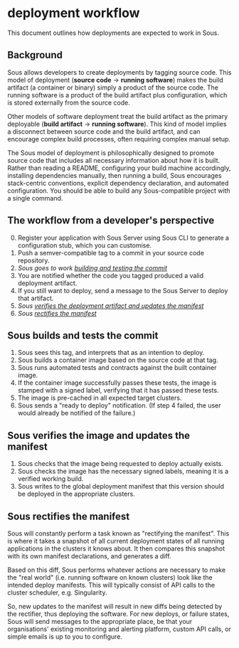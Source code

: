 # deployment workflow

This document outlines how deployments are expected to work in Sous.

## Background

Sous allows developers to create deployments by tagging source code.
This model of deployment (**source code** -> **running software**) makes the build artifact
(a container or binary)
simply a product of the source code.
The running software is a product of the build artifact plus configuration,
which is stored externally from the source code.

Other models of software deployment treat the build artifact as the primary deployable
(**build artifact** -> **running software**).
This kind of model implies a disconnect between source code and the build artifact,
and can encourage complex build processes, often requiring complex manual setup.

The Sous model of deployment is philosophically designed to promote source code that includes all necessary information about how it is built.
Rather than reading a README, configuring your build machine accordingly, installing dependencies manually, then running a build,
Sous encourages stack-centric conventions, explicit dependency declaration, and automated configuration.
You should be able to build any Sous-compatible project with a single command.

## The workflow from a developer's perspective

0. Register your application with Sous Server using Sous CLI to generate a configuration stub, which you can customise.
1. Push a semver-compatible tag to a commit in your source code repository.
2. _Sous goes to work [building and testing the commit]_
3. You are notified whether the code you tagged produced a valid deployment artifact.
4. If you still want to deploy, send a message to the Sous Server to deploy that artifact.
5. _Sous [verifies the deployment artifact and updates the manifest]_
6. _Sous [rectifies the manifest]_

[building and testing the commit]: #sous-builds-and-tests-the-commit
[verifies the deployment artifact and updates the manifest]: #sous-verifies-the-image-and-updates-the-manifest
[rectifies the manifest]: #sous-rectifies-the-manifest

## Sous builds and tests the commit

1. Sous sees this tag, and interprets that as an intention to deploy.
2. Sous builds a container image based on the source code at that tag.
3. Sous runs automated tests and contracts against the built container image.
4. If the container image successfully passes these tests, the image is stamped with a signed label, verifying that it has passed these tests.
5. The image is pre-cached in all expected target clusters.
6. Sous sends a "ready to deploy" notification. (If step 4 failed, the user would already be notified of the failure.)

## Sous verifies the image and updates the manifest

1. Sous checks that the image being requested to deploy actually exists.
2. Sous checks the image has the necessary signed labels, meaning it is a verified working build.
3. Sous writes to the global deployment manifest that this version should be deployed in the appropriate clusters.

## Sous rectifies the manifest

Sous will constantly perform a task known as "rectifying the manifest".
This is where it takes a snapshot of all current deployment states of all running applications in the clusters it knows about.
It then compares this snapshot with its own manifest declarations, and generates a diff.

Based on this diff, Sous performs whatever actions are necessary to make the "real world" (i.e. running software on known clusters)
look like the intended deploy manifests. This will typically consist of API calls to the cluster scheduler, e.g. Singularity.

So, new updates to the manifest will result in new diffs being detected by the rectifier, thus deploying the software.
For new deploys, or failure states, Sous will send messages to the appropriate place, be that your organisations'
existing monitoring and alerting platform, custom API calls, or simple emails is up to you to configure.
